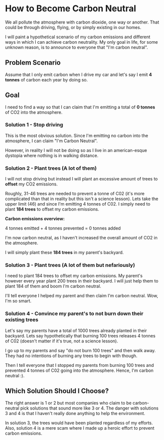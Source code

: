 # How to Become Carbon Neutral

We all pollute the atmosphere with carbon dioxide, one way or another. That could be through driving, flying, or by simply existing in our homes.

I will paint a hypothetical scenario of my carbon emissions and different ways in which I can achieve carbon neutrality. My only goal in life, for some unknown reason, is to announce to everyone that "I'm carbon neutral".

## Problem Scenario

Assume that I only emit carbon when I drive my car and let's say I emit **4 tonnes** of carbon each year by doing so.

## Goal

I need to find a way so that I can claim that I'm emitting a total of **0 tonnes** of CO2 into the atmosphere.

### Solution 1 - Stop driving

This is the most obvious solution. Since I'm emitting no carbon into the atmosphere, I can claim "I'm Carbon Neutral".

However, in reality I will not be doing so as I live in an american-esque dystopia where nothing is in walking distance.

### Solution 2 - Plant trees (A lot of them)

I will not stop driving but instead I will plant an excessive amount of trees to **offset** my CO2 emissions.

Roughly, 31-46 trees are needed to prevent a tonne of C02 (it's more complicated than that in reality but this isn't a science lesson). Lets take the upper limit (46) and since I'm emitting 4 tonnes of C02. I simply need to plant **184 trees** to offset my carbon emissions.

**Carbon emissions overview:**

4 tonnes emitted + 4 tonnes prevented = 0 tonnes added

I'm now carbon neutral, as I haven't increased the overall amount of CO2 in the atmosphere.

I will simply plant these **184 trees** in my parent's backyard.

### Solution 3 - Plant trees (A lot of them but nefariously)

I need to plant 184 trees to offset my carbon emissions. My parent's however every year plant 200 trees in their backyard. I will just help them to plant 184 of them and boom I'm carbon neutral.

I'll tell everyone I helped my parent and then claim I'm carbon neutral. Wow, I'm so smart.

### Solution 4 - Convince my parent's to not burn down their existing trees

Let's say my parents have a total of 1000 trees already planted in their backyard. Lets say hypothetically that burning 100 trees releases 4 tonnes of C02 (doesn't matter if it's true, not a science lesson).

I go up to my parents and say "do not burn 100 trees" and then walk away. They had no intentions of burning any trees to begin with though.

Then I tell everyone that I stopped my parents from burning 100 trees and prevented 4 tonnes of C02 going into the atmosphere. Hence, I'm carbon neutral :).

## Which Solution Should I Choose?

The right answer is 1 or 2 but most companies who claim to be carbon-neutral pick solutions that sound more like 3 or 4. The danger with solutions 3 and 4 is that I haven't really done anything to help the environment.

In solution 3, the trees would have been planted regardless of my efforts. Also, solution 4 is a mere scam where I made up a heroic effort to prevent carbon emissions.
